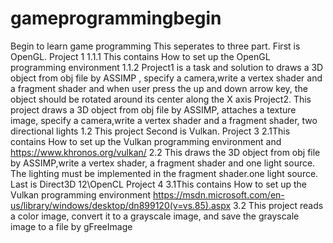 ﻿# gameprogrammingbegin
Begin to learn game programming
This seperates to three part.
First is OpenGL. Project 1
1.1.1 This contains How to set up the OpenGL programming environment
1.1.2 Project1 is a task and solution to draws a 3D object from obj file by ASSIMP , specify a camera,write a vertex shader and a fragment shader and when user press the up and down arrow key, the object should be rotated around its center along the X axis
Project2. This project draws a 3D object from obj file by ASSIMP, attaches a texture image, specify a camera,write a vertex shader and a fragment shader, two directional lights
1.2 This project 
Second is Vulkan. Project 3
2.1This contains How to set up the Vulkan programming environment and  https://www.khronos.org/vulkan/
2.2 This draws the 3D object from obj file by ASSIMP,write a vertex shader, a fragment shader and one light source. The lighting must be implemented in the fragment shader.one light source. 
Last is Direct3D 12\OpenCL Project 4
3.1This contains How to set up the Vulkan programming environment https://msdn.microsoft.com/en-us/library/windows/desktop/dn899120(v=vs.85).aspx
3.2 This project reads a color image, convert it to a grayscale image, and save the grayscale image to a file by gFreeImage
 
